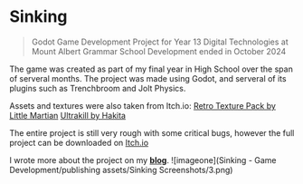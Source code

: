 # Sinking
> Godot Game Development Project for Year 13 Digital Technologies at Mount Albert Grammar School
Development ended in October 2024

The game was created as part of my final year in High School over the span of serveral months. The project was made using Godot, and serveral of its plugins such as Trenchbroom and Jolt Physics.

Assets and textures were also taken from Itch.io:
[Retro Texture Pack by Little Martian](https://little-martian.itch.io/retro-texture-pack)
[Ultrakill by Hakita](https://hakita.itch.io/ultrakill-prelude.)

The entire project is still very rough with some critical bugs, however the full project can be downloaded on [Itch.io](https://hellostas.itch.io/)

I wrote more about the project on my **[blog](stastigay.com)**.
![imageone](Sinking - Game Development/publishing assets/Sinking Screenshots/3.png)
